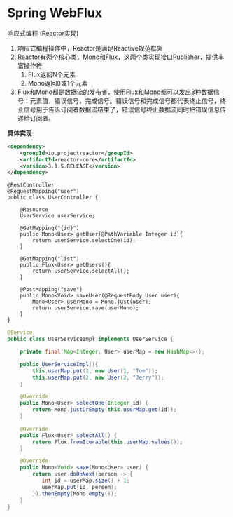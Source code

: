 # Spring WebFlux

响应式编程 (Reactor实现)

1. 响应式编程操作中，Reactor是满足Reactive规范框架
2. Reactor有两个核心类，Mono和Flux，这两个类实现接口Publisher，提供丰富操作符
   1. Flux返回N个元素
   2. Mono返回0或1个元素
3. Flux和Mono都是数据流的发布者，使用Flux和Mono都可以发出3种数据信号：元素值，错误信号，完成信号。错误信号和完成信号都代表终止信号，终止信号用于告诉订阅者数据流结束了，错误信号终止数据流同时把错误信息传递给订阅者。

**具体实现**

```xml
<dependency>
    <groupId>io.projectreactor</groupId>
    <artifactId>reactor-core</artifactId>
    <version>3.1.5.RELEASE</version>
</dependency>
```

```
@RestController
@RequestMapping("user")
public class UserController {

    @Resource
    UserService userService;

    @GetMapping("{id}")
    public Mono<User> getUser(@PathVariable Integer id){
        return userService.selectOne(id);
    }

    @GetMapping("list")
    public Flux<User> getUsers(){
        return userService.selectAll();
    }

    @PostMapping("save")
    public Mono<Void> saveUser(@RequestBody User user){
        Mono<User> userMono = Mono.just(user);
        return userService.save(userMono);
    }
}
```

```java
@Service
public class UserServiceImpl implements UserService {

    private final Map<Integer, User> userMap = new HashMap<>();

    public UserServiceImpl(){
        this.userMap.put(1, new User(1, "Tom"));
        this.userMap.put(2, new User(2, "Jerry"));
    }

    @Override
    public Mono<User> selectOne(Integer id) {
        return Mono.justOrEmpty(this.userMap.get(id));
    }

    @Override
    public Flux<User> selectAll() {
        return Flux.fromIterable(this.userMap.values());
    }

    @Override
    public Mono<Void> save(Mono<User> user) {
        return user.doOnNext(person -> {
           int id = userMap.size() + 1;
           userMap.put(id, person);
        }).thenEmpty(Mono.empty());
    }
}
```